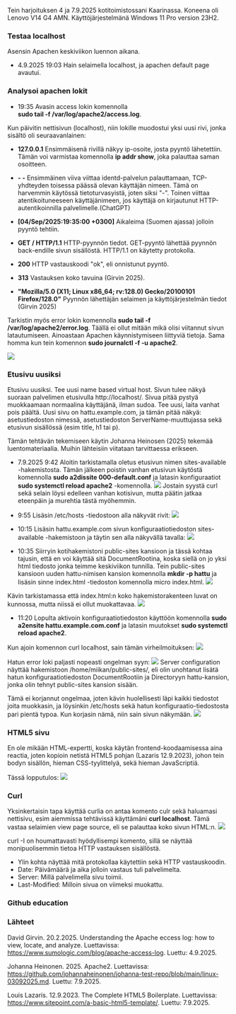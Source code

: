 Tein harjoituksen 4 ja 7.9.2025 kotitoimistossani Kaarinassa. Koneena oli Lenovo V14 G4 AMN. Käyttöjärjestelmänä Windows 11 Pro version 23H2.

### Testaa localhost
Asensin Apachen keskiviikon luennon aikana.  
- 4.9.2025 19:03 Hain selaimella localhost, ja apachen default page avautui.

### Analysoi apachen lokit
- 19:35 Avasin access lokin komennolla  
__sudo tail -f /var/log/apache2/access.log__.

Kun päivitin nettisivun (localhost), niin lokille muodostui yksi uusi rivi, jonka sisältö oli seuraavanlainen:

- __127.0.0.1__ Ensimmäisenä rivillä näkyy ip-osoite, josta pyyntö lähetettiin. Tämän voi varmistaa komennolla __ip addr show__, joka palauttaa saman osoitteen.

- __- -__ Ensimmäinen viiva viittaa identd-palvelun palauttamaan, TCP-yhdteyden toisessa päässä olevan käyttäjän nimeen. Tämä on harvemmin käytössä tietoturvasyistä, joten siksi "-". Toinen viittaa atentikoituneeseen käyttäjänimeen, jos käyttäjä on kirjautunut HTTP-autentikoinnilla palvelimelle.(ChatGPT)

- __[04/Sep/2025:19:35:00 +0300]__ Aikaleima (Suomen ajassa) jolloin pyyntö tehtiin.

- __GET / HTTP/1.1__ HTTP-pyynnön tiedot. GET-pyyntö lähettää pyynnön back-endille sivun sisällöstä. HTTP/1.1 on käytetty protokolla.

- __200__ HTTP vastauskoodi "ok", eli onnistunut pyyntö.

- __313__ Vastauksen koko tavuina (Girvin 2025).

- __"Mozilla/5.0 (X11; Linux x86_64; rv:128.0) Gecko/20100101 Firefox/128.0"__ Pyynnön lähettäjän selaimen ja käyttöjärjestelmän tiedot (Girvin 2025)

Tarkistin myös error lokin komennolla __sudo tail -f /var/log/apache2/error.log__. Täällä ei ollut mitään mikä olisi viitannut sivun latautumiseen. Ainoastaan Apachen käynnistymiseen liittyviä tietoja. Sama homma kun tein komennon __sudo journalctl -f -u apache2__.

![](images/h3/accessLog.png)

### Etusivu uusiksi
Etusivu uusiksi. Tee uusi name based virtual host. Sivun tulee näkyä suoraan palvelimen etusivulla http://localhost/. Sivua pitää pystyä muokkaamaan normaalina käyttäjänä, ilman sudoa. Tee uusi, laita vanhat pois päältä. Uusi sivu on hattu.example.com, ja tämän pitää näkyä: asetustiedoston nimessä, asetustiedoston ServerName-muuttujassa sekä etusivun sisällössä (esim title, h1 tai p).

Tämän tehtävän tekemiseen käytin Johanna Heinosen (2025) tekemää luentomateriaalia. Muihin lähteisiin viitataan tarvittaessa erikseen.

- 7.9.2025 9:42 Aloitin tarkistamalla oletus etusivun nimen sites-available -hakemistosta.
Tämän jälkeen poistin vanhan etusivun käytöstä komennolla __sudo a2dissite 000-default.conf__ ja latasin konfiguraatiot __sudo systemctl reload apache2__ -komennolla.
![](images/h3/poistaVanha.png)
Jostain syystä curl sekä selain löysi edelleen vanhan kotisivun, mutta päätin jatkaa eteenpäin ja murehtia tästä myöhemmin.

- 9:55 Lisäsin /etc/hosts -tiedostoon alla näkyvät rivit:
![](images/h3/hosts.png)

-  10:15 Lisäsin hattu.example.com sivun konfiguraatiotiedoston sites-available -hakemistoon ja täytin sen alla näkyvällä tavalla:
![](images/h3/hattuConf.png)

- 10:35 Siirryin kotihakemistoni public-sites kansioon ja tässä kohtaa tajusin, että en voi käyttää sitä DocumentRootina, koska siellä on jo yksi html tiedosto jonka teimme keskiviikon tunnilla. Tein public-sites kansioon uuden hattu-nimisen kansion komennolla __mkdir -p hattu__ ja lisäsin sinne index.html -tiedoston komennolla micro index.html.
![](images/h3/uusiKansio.png)

Kävin tarkistamassa että index.html:n koko hakemistorakenteen luvat on kunnossa, mutta niissä ei ollut muokattavaa.
![](images/h3/permissions.png)

- 11:20 Lopulta aktivoin konfiguraatiotiedoston käyttöön komennolla __sudo a2ensite hattu.example.com.conf__ ja latasin muutokset __sudo systemctl reload apache2__.

Kun ajoin komennon curl localhost, sain tämän virheilmoituksen:
![](images/h3/error.png)

Hatun error loki paljasti nopeasti ongelman syyn:
![](images/h3/errorLog.png)
Server configuration näyttää hakemistoon /home/miikan/public-sites/, eli olin unohtanut lisätä hatun konfiguraatiotiedoston DocumentRootiin ja Directoryyn hattu-kansion, jonka olin tehnyt public-sites kansion sisään.

Tämä ei korjannut ongelmaa, joten kävin huolellisesti läpi kaikki tiedostot joita muokkasin, ja löysinkin /etc/hosts sekä hatun konfiguraatio-tiedostosta pari pientä typoa. Kun korjasin nämä, niin sain sivun näkymään.
![](images/h3/etusivu.png)

### HTML5 sivu
En ole mikään HTML-expertti, koska käytän frontend-koodaamisessa aina reactia, joten kopioin netistä HTML5 pohjan (Lazaris 12.9.2023), johon tein bodyn sisällön, hieman CSS-tyylittelyä, sekä hieman JavaScriptiä.

Tässä lopputulos:
![](images/h3/html.png)

### Curl
Yksinkertaisin tapa käyttää curlia on antaa komento culr sekä haluamasi nettisivu, esim aiemmissa tehtävissä käyttämäni __curl localhost__.
Tämä vastaa selaimien view page source, eli se palauttaa koko sivun HTML:n.
![](images/h3/curl.png)

curl -I on houmattavasti hyödyllisempi komento, sillä se näyttää monipuolisemmin tietoa HTTP vastauksen sisällöstä.
- Ylin kohta näyttää mitä protokollaa käytettiin sekä HTTP vastauskoodin.
- Date: Päivämäärä ja aika jolloin vastaus tuli palvelimelta.
- Server: Millä palvelimella sivu toimii.
- Last-Modified: Milloin sivua on viimeksi muokattu.

### Github education


### Lähteet
David Girvin. 20.2.2025. Understanding the Apache eccess log: how to view, locate, and analyze. Luettavissa: https://www.sumologic.com/blog/apache-access-log. Luettu: 4.9.2025.

Johanna Heinonen. 2025. Apache2. Luettavissa: https://github.com/johannaheinonen/johanna-test-repo/blob/main/linux-03092025.md. Luettu: 7.9.2025.

Louis Lazaris. 12.9.2023. The Complete HTML5 Boilerplate. Luettavissa: https://www.sitepoint.com/a-basic-html5-template/. Luettu: 7.9.2025.
